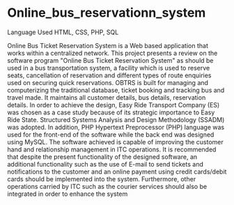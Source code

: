 # Online_bus_reservationn_system
Language Used
HTML, CSS, PHP, SQL

Online Bus Ticket Reservation System is a Web based application that works within a 
centralized network. This project presents a review on the software program "Online Bus Ticket 
Reservation System" as should be used in a bus transportation system, a facility which is used to 
reserve seats, cancellation of reservation and different types of route enquiries used on securing 
quick reservations. OBTRS is built for managing and computerizing the traditional database, 
ticket booking and tracking bus and travel made. It maintains all customer details, bus details, 
reservation details. In order to achieve the design, Easy Ride Transport Company (ES) was 
chosen as a case study because of its strategic importance to Easy Ride State. Structured Systems 
Analysis and Design Methodology (SSADM) was adopted. In addition, PHP Hypertext 
Preprocessor (PHP) language was used for the front-end of the software while the back end was 
designed using MySQL. The software achieved is capable of improving the customer hand and 
relationship management in ITC operations. It is recommended that despite the present 
functionality of the designed software, an additional functionality such as the use of E-mail to 
send tickets and notifications to the customer and an online payment using credit cards/debit 
cards should be implemented into the system. Furthermore, other operations carried by ITC such 
as the courier services should also be integrated in order to enhance the system

